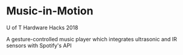# Music-in-Motion
U of T Hardware Hacks 2018 

A gesture-controlled music player which integrates ultrasonic and IR sensors with Spotify's API
